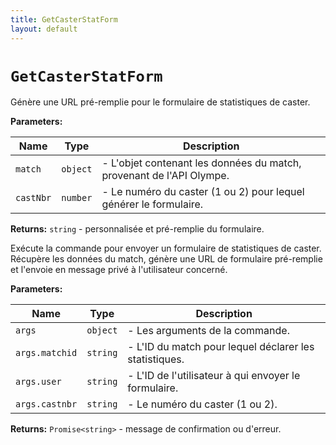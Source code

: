 ```yaml
---
title: GetCasterStatForm
layout: default
---
```


# `GetCasterStatForm`

Génère une URL pré-remplie pour le formulaire de statistiques de caster.

**Parameters:**

| Name | Type | Description |
| ---- | ---- | ----------- |
| `match` | `object` | - L'objet contenant les données du match, provenant de l'API Olympe. |
| `castNbr` | `number` | - Le numéro du caster (1 ou 2) pour lequel générer le formulaire. |

**Returns:** `string` - personnalisée et pré-remplie du formulaire.

Exécute la commande pour envoyer un formulaire de statistiques de caster. Récupère les données du match, génère une URL de formulaire pré-remplie et l'envoie en message privé à l'utilisateur concerné.

**Parameters:**

| Name | Type | Description |
| ---- | ---- | ----------- |
| `args` | `object` | - Les arguments de la commande. |
| `args.matchid` | `string` | - L'ID du match pour lequel déclarer les statistiques. |
| `args.user` | `string` | - L'ID de l'utilisateur à qui envoyer le formulaire. |
| `args.castnbr` | `string` | - Le numéro du caster (1 ou 2). |

**Returns:** `Promise<string>` - message de confirmation ou d'erreur.

